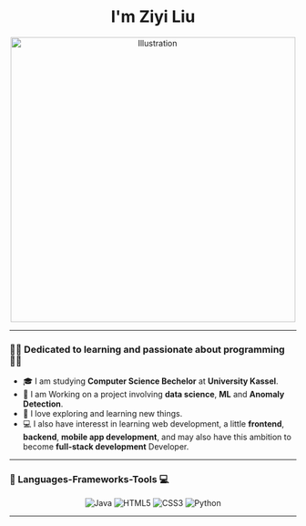 <h1 align="center">I'm Ziyi Liu</h1>

<p align="center">
  <img src="your-image-link.png" alt="Illustration" width="500"/>
</p>

---

### 👩‍💻 Dedicated to learning and passionate about programming 👨‍💻

- 🎓 I am studying **Computer Science Bechelor** at **University Kassel**.
- 🤖 I am Working on a project involving **data science**, **ML** and **Anomaly Detection**.
- 🌱 I love exploring and learning new things.
- 💻 I also have interesst in learning web development, a little **frontend**, **backend**, **mobile app development**, and may also have this ambition to become **full-stack development** Developer.
---

### 🚀 Languages-Frameworks-Tools 💻

<p align="center">
  <img src="https://img.shields.io/badge/Java-007396?style=for-the-badge&logo=java&logoColor=white" alt="Java"/>
  <img src="https://img.shields.io/badge/HTML5-E34F26?style=for-the-badge&logo=html5&logoColor=white" alt="HTML5"/>
  <img src="https://img.shields.io/badge/CSS3-%231572B6.svg?style=for-the-badge&logo=css3&logoColor=white" alt="CSS3"/>
  <img src="https://img.shields.io/badge/Python-3776AB?style=for-the-badge&logo=python&logoColor=white" alt="Python"/>
  
  <!--<img src="https://img.shields.io/badge/JavaScript-ES6+-F7DF1E?style=for-the-badge&logo=javascript&logoColor=black" alt="JavaScript"/>-->

  
  <!-- Add more badges here based on your skills -->
</p>

---
<!--
### 📊 Stats

<p align="center">
  <a href="https://github.com/your-username">
    <img src="https://github-readme-stats.vercel.app/api?username=your-username&show_icons=true&theme=radical" alt="GitHub Stats"/>
  </a>
  <br/>
  <a href="https://github.com/your-username">
    <img src="https://github-readme-stats.vercel.app/api/top-langs/?username=your-username&layout=compact&theme=radical" alt="Most Used Languages"/>
  </a>
</p>

---

<p align="center">
  <a href="https://www.linkedin.com/in/your-profile" target="_blank"><img src="https://img.shields.io/badge/LinkedIn-0A66C2?style=for-the-badge&logo=linkedin&logoColor=white" alt="LinkedIn"/></a>
  <a href="mailto:your-email@example.com" target="_blank"><img src="https://img.shields.io/badge/Email-D14836?style=for-the-badge&logo=gmail&logoColor=white" alt="Email"/></a>
</p>

-->
